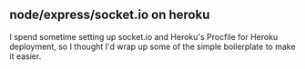 ## node/express/socket.io on heroku

I spend sometime setting up socket.io and Heroku's Procfile for Heroku deployment, so I thought I'd wrap up some of the simple boilerplate to make it easier.